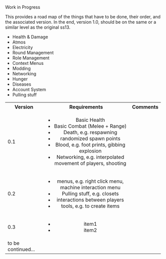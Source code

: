 Work in Progress

This provides a road map of the things that have to be done, their order, and the associated version. In the end, version 1.0, should be on the same or a similar level as the original ss13.

* Health & Damage
* Atmos
* Electricity
* Round Management
* Role Management
* Context Menus
* Modding
* Networking
* Hunger
* Diseases
* Account System
* Pulling stuff

<table>
  <tbody>
    <tr>
      <th>Version</th>
      <th align="center">Requirements</th>
      <th align="right">Comments</th>
    </tr>
    <tr>
      <td>0.1</td>
      <td align="center">
        <ul>
          <li>Basic Health</li>
          <li>Basic Combat (Melee + Range)</li>
          <li>Death, e.g. respawning</li>
          <li>randomized spawn points </li>
          <li>Blood, e.g. foot prints, gibbing explosion </li>
          <li>Networking, e.g. interpolated movement of players, shooting </li>
        </ul>
      </td>
      <td align="center"></td>
    </tr>
    <tr>
      <td>0.2</td>
      <td align="center">
        <ul>
          <li>menus, e.g. right click menu, machine interaction menu</li>
          <li>Pulling stuff, e.g. closets</li>
          <li>interactions between players</li>
          <li>tools, e.g. to create items</li>
        </ul>
      </td>
      <td align="center"></td>
    </tr>
    <tr>
      <td>0.3</td>
      <td align="center">
        <ul>
          <li>item1</li>
          <li>item2</li>
        </ul>
      </td>
      <td align="center"></td>
    </tr>
    <tr>
      <td> to be continued... </td>
      <td align="center">
      </td>
      <td align="center"></td>
    </tr>
  </tbody>
</table>
